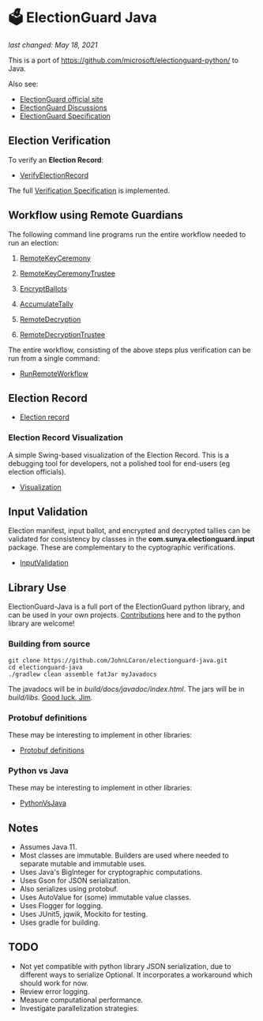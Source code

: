 # 🗳 ElectionGuard Java
_last changed: May 18, 2021_

This is a port of https://github.com/microsoft/electionguard-python/ to Java.

Also see:
 * [ElectionGuard official site](https://www.electionguard.vote/) 
 * [ElectionGuard Discussions](https://github.com/microsoft/electionguard/)
 * [ElectionGuard Specification](https://www.electionguard.vote/spec/0.95.0/1_Overview/)

## Election Verification

To verify an __Election Record__:

*   [VerifyElectionRecord](https://github.com/JohnLCaron/electionguard-java/blob/master/docs/VerifyElectionRecord.md)

The full [Verification Specification](https://www.electionguard.vote/spec/0.95.0/9_Verifier_construction/) is implemented.

## Workflow using Remote Guardians

The following command line programs run the entire workflow needed to run an election:

1.   [RemoteKeyCeremony](https://github.com/JohnLCaron/electionguard-java/blob/master/docs/RemoteKeyCeremony.md)

2.   [RemoteKeyCeremonyTrustee](https://github.com/JohnLCaron/electionguard-java/blob/master/docs/RemoteKeyCeremonyTrustee.md)

3.   [EncryptBallots](https://github.com/JohnLCaron/electionguard-java/blob/master/docs/EncryptBallots.md)

4.   [AccumulateTally](https://github.com/JohnLCaron/electionguard-java/blob/master/docs/AccumulateTally.md)

5.   [RemoteDecryption](https://github.com/JohnLCaron/electionguard-java/blob/master/docs/RemoteDecryption.md)

6.   [RemoteDecryptionTrustee](https://github.com/JohnLCaron/electionguard-java/blob/master/docs/RemoteDecryptionTrustee.md)

The entire workflow, consisting of the above steps plus verification can be run from a single command:

*   [RunRemoteWorkflow](https://github.com/JohnLCaron/electionguard-java/blob/master/docs/RunRemoteWorkflow.md)

## Election Record

*   [Election record](https://github.com/JohnLCaron/electionguard-java/blob/master/docs/ElectionRecord.md)

### Election Record Visualization

A simple Swing-based visualization of the Election Record. This is a debugging tool for developers, 
not a polished tool for end-users (eg election officials). 

*   [Visualization](https://github.com/JohnLCaron/electionguard-java/blob/master/docs/Visualization.md)

## Input Validation

Election manifest, input ballot, and encrypted and decrypted tallies can be validated for consistency 
by classes in the **com.sunya.electionguard.input** package. These are complementary to the cyptographic
verifications.

*   [InputValidation](https://github.com/JohnLCaron/electionguard-java/blob/master/docs/InputValidation.md)

## Library Use

ElectionGuard-Java is a full port of the ElectionGuard python library, and can be used in your own projects.
[Contributions](https://opensource.guide/how-to-contribute/) here and to the python library are welcome!

### Building from source

````
git clone https://github.com/JohnLCaron/electionguard-java.git
cd electionguard-java
./gradlew clean assemble fatJar myJavadocs
````

The javadocs will be in _build/docs/javadoc/index.html_.
The jars will be in _build/libs_. 
[Good luck, Jim](https://en.wikiquote.org/wiki/Mission:_Impossible).

### Protobuf definitions

These may be interesting to implement in other libraries:

*   [Protobuf definitions](https://github.com/JohnLCaron/electionguard-java/tree/master/src/main/proto/com/sunya/electionguard/proto)

### Python vs Java

These may be interesting to implement in other libraries:

*   [PythonVsJava](https://github.com/JohnLCaron/electionguard-java/blob/master/docs/PythonVsJava.md)

## Notes

 * Assumes Java 11.
 * Most classes are immutable. Builders are used where needed to separate mutable and immutable uses. 
 * Uses Java's BigInteger for cryptographic computations.
 * Uses Gson for JSON serialization. 
 * Also serializes using protobuf.
 * Uses AutoValue for (some) immutable value classes.
 * Uses Flogger for logging.
 * Uses JUnit5, jqwik, Mockito for testing.
 * Uses gradle for building.
 
## TODO

  * Not yet compatible with python library JSON serialization, due to different ways to serialize Optional.
    It incorporates a workaround which should work for now.
  * Review error logging.
  * Measure computational performance.
  * Investigate parallelization strategies.


